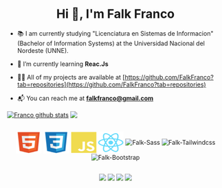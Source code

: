 <div align="center"> 
  <h1>Hi 👋, I'm Falk Franco</h1> 
  
</div>
<div>

  - 📚 I am currently studying "Licenciatura en Sistemas de Informacion" (Bachelor of Information Systems) at the Universidad Nacional del Nordeste (UNNE). 

  - 🌱 I’m currently learning **Reac.Js**

  - 👨‍💻 All of my projects are available at [https://github.com/FalkFranco?tab=repositories](https://github.com/FalkFranco?tab=repositories)
 
  - 📬 You can reach me at **falkfranco@gmail.com**

</div>
<div styles="flex">
  <a href="https://github.com/FalkFranco">
 
   <a href="https://github.com/FalkFranco?tab=repositories"><img align="center" src="https://github-readme-stats.vercel.app/api?username=FalkFranco&show_icons=true&include_all_commits=true&theme=algolia&hide_border=true" alt="Franco github stats" /></a>  <a href="https://github.com/FalkFranco?tab=repositories"><img align="center" src="https://github-readme-stats.vercel.app/api/top-langs/?username=FalkFranco&layout=compact&theme=algolia&hide_border=true" /></a> 
</div>
<div align="center" style="display: inline_block"><br>
  <img align="center" alt="Falk-HTML" height="50" width="60" src="https://raw.githubusercontent.com/devicons/devicon/master/icons/html5/html5-original.svg">
  <img align="center" alt="Falk-CSS" height="50" width="60" src="https://raw.githubusercontent.com/devicons/devicon/master/icons/css3/css3-original.svg">
  <img align="center" alt="Falk-Js" height="50" width="60" src="https://raw.githubusercontent.com/devicons/devicon/master/icons/javascript/javascript-plain.svg">
  <img align="center" alt="Falk-React" height="50" width="60" src="https://raw.githubusercontent.com/devicons/devicon/master/icons/react/react-original.svg">
  <img align="center" alt="Falk-Sass" height="50" width="60" src="https://cdn.jsdelivr.net/gh/devicons/devicon/icons/sass/sass-original.svg" />
  <img align="center" alt="Falk-Tailwindcss" height="50" width="60" src="https://cdn.jsdelivr.net/gh/devicons/devicon/icons/tailwindcss/tailwindcss-plain.svg" />
  <img align="center" alt="Falk-Bootstrap" height="50" width="60" src="https://cdn.jsdelivr.net/gh/devicons/devicon/icons/bootstrap/bootstrap-original.svg" />
                  
</div>
  
  ##
 
<div align="center">  
  <a href="https://instagram.com/francofalk" target="_blank"><img src="https://img.shields.io/badge/Instagram-E4405F?style=for-the-badge&logo=instagram&logoColor=white" target="_blank"></a>
  <a href="https://twitter.com/frankofalk" target="_blank"><img src="https://img.shields.io/badge/Twitter-1DA1F2?style=for-the-badge&logo=twitter&logoColor=white target="_blank"></a>
  <a href = "mailto:francofalk@gmail.com"><img src="https://img.shields.io/badge/-Gmail-%23333?style=for-the-badge&logo=gmail&logoColor=white" target="_blank"></a>
  <a href="https://www.linkedin.com/in/francofalk/" target="_blank"><img src="https://img.shields.io/badge/-LinkedIn-%230077B5?style=for-the-badge&logo=linkedin&logoColor=white" target="_blank"></a> 
</div>

